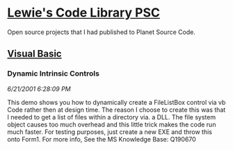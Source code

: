 # [Lewie's Code Library PSC](../../README.md)

Open source projects that I had published to Planet Source Code.

## [Visual Basic](../README.md)

### Dynamic Intrinsic Controls

*6/21/2001 6:28:09 PM*

This demo shows you how to dynamically create a FileListBox control via vb Code rather then at design time. The reason I choose to create this was that I needed to get a list of files within a directory via. a DLL. The file system object causes too much overhead and this little trick makes the code run much faster. For testing purposes, just create a new EXE and throw this onto Form1. For more info, See the MS Knowledge Base: Q190670


